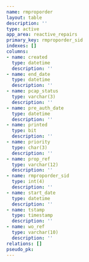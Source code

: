 ```yaml
---
name: rmproporder
layout: table
description: ''
type: active
app_area: reactive_repairs
primary_key: rmproporder_sid
indexes: []
columns:
- name: created
  type: datetime
  description: ''
- name: end_date
  type: datetime
  description: ''
- name: pcap_status
  type: varchar(3)
  description: ''
- name: pre_auth_date
  type: datetime
  description: ''
- name: printed
  type: bit
  description: ''
- name: priority
  type: char(3)
  description: ''
- name: prop_ref
  type: varchar(12)
  description: ''
- name: rmproporder_sid
  type: int(4)
  description: ''
- name: start_date
  type: datetime
  description: ''
- name: tstamp
  type: timestamp
  description: ''
- name: wo_ref
  type: varchar(10)
  description: ''
relations: []
pseudo_pk: 
---
```


